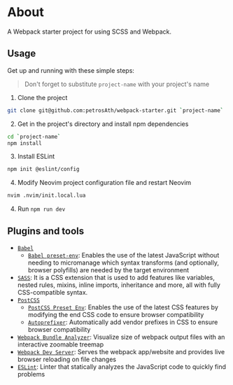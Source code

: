 # About

A Webpack starter project for using SCSS and Webpack.

## Usage

Get up and running with these simple steps:

> Don't forget to substitute `project-name` with your project's name

1. Clone the project

```bash
git clone git@github.com:petrosAth/webpack-starter.git `project-name`
```

2. Get in the project's directory and install npm dependencies

```bash
cd `project-name`
npm install
```

3. Install ESLint

```bash
npm init @eslint/config
```

4. Modify Neovim project configuration file and restart Neovim

```bash
nvim .nvim/init.local.lua
```

4. Run `npm run dev`

## Plugins and tools

- [`Babel`](https://github.com/babel/babel)
  - [`Babel preset-env`](https://babeljs.io/docs/babel-preset-env.html): Enables
    the use of the latest JavaScript without needing to micromanage which syntax
    transforms (and optionally, browser polyfills) are needed by the target
    environment
- [`SASS`](https://sass-lang.com/): It is a CSS extension that is used to add
  features like variables, nested rules, mixins, inline imports, inheritance and
  more, all with fully CSS-compatible syntax.
- [`PostCSS`](https://postcss.org/)
  - [`PostCSS Preset Env`](https://github.com/csstools/postcss-plugins/tree/main/plugin-packs/postcss-preset-env):
    Enables the use of the latest CSS features by modifying the end CSS code to
    ensure browser compatibility
  - [`Autoprefixer`](https://github.com/postcss/autoprefixer): Automatically add
    vendor prefixes in CSS to ensure browser compatibility
- [`Webpack Bundle Analyzer`](https://github.com/webpack-contrib/webpack-bundle-analyzer):
  Visualize size of webpack output files with an interactive zoomable treemap
- [`Webpack Dev Server`](https://github.com/webpack/webpack-dev-server): Serves
  the webpack app/website and provides live browser reloading on file changes
- [`ESLint`](https://eslint.org): Linter that statically analyzes the JavaScript
  code to quickly find problems
